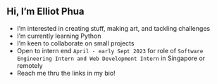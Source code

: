 
 ## Hi, I’m Elliot Phua
 *  I’m interested in creating stuff, making art, and tackling challenges
 *  I’m currently learning Python
 *  I’m keen to collaborate on small projects
 *  Open to intern end `April - early Sept 2023` for role of `Software Engineering Intern and Web Development Intern` in Singapore or remotely
 *  Reach me thru the links in my bio!
<!---
ElliotMonde/ElliotMonde is a ✨ special ✨ repository because its `README.md` (this file) appears on your GitHub profile.
You can click the Preview link to take a look at your changes.
--->
